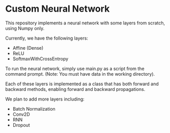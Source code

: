 # Custom Neural Network

This repository implements a neural network with some layers from scratch, using Numpy only.

Currently, we have the following layers:
- Affine (Dense)
- ReLU
- SoftmaxWithCrossEntropy

To run the neural network, simply use main.py as a script from the command prompt. (Note: You must have data in the working directory).

Each of these layers is implemented as a class that has both forward and backward methods, enabling forward and backward propagations.

We plan to add more layers including:
- Batch Normalization
- Conv2D
- RNN
- Dropout
